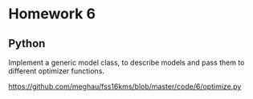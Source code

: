 # Homework 6

## Python

Implement a generic model class, to describe models and pass them to different optimizer functions.

<https://github.com/meghau/fss16kms/blob/master/code/6/optimize.py>




